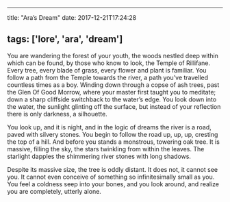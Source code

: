 
---
title: "Ara’s Dream"
date: 2017-12-21T17:24:28

tags: ['lore', 'ara', 'dream']
---
You are wandering the forest of your youth, the woods nestled deep within which can be found, by those who know to look, the Temple of Rillifane. Every tree, every blade of grass, every flower and plant is familiar. You follow a path from the Temple towards the river, a path you’ve travelled countless times as a boy. Winding down through a copse of ash trees, past the Glen Of Good Morrow, where your master first taught you to meditate; down a sharp cliffside switchback to the water’s edge. You look down into the water, the sunlight glinting off the surface, but instead of your reflection there is only darkness, a silhouette.

You look up, and it is night, and in the logic of dreams the river is a road, paved with silvery stones. You begin to follow the road up, up, up, cresting the top of a hill. And before you stands a monstrous, towering oak tree. It is massive, filling the sky, the stars twinkling from within the leaves. The starlight dapples the shimmering river stones with long shadows.

Despite its massive size, the tree is oddly distant. It does not, it cannot see you. It cannot even conceive of something so infinitesimally small as you. You feel a coldness seep into your bones, and you look around, and realize you are completely, utterly alone.


